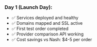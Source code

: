 ### **Day 1 (Launch Day):**

- ✅ Services deployed and healthy
- ✅ Domains mapped and SSL active
- ✅ First test order completed
- ✅ Provider comparison API working
- ✅ Cost savings vs Nash: $4-5 per order
